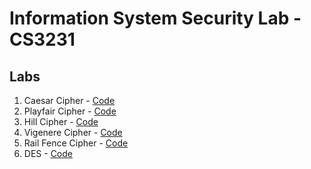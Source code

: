 # Information System Security Lab - CS3231

## Labs

1. Caesar Cipher - [Code](/Lab1/caesar_cipher.ipynb)
2. Playfair Cipher - [Code](/Lab2/playfair_cipher.ipynb)
3. Hill Cipher - [Code](/Lab3/hill_cipher.ipynb)
4. Vigenere Cipher - [Code](/Lab4/vigenere_cipher.ipynb)
5. Rail Fence Cipher - [Code](/Lab5/rail_fence_cipher.ipynb)
6. DES - [Code](/Lab6/des.ipynb)
